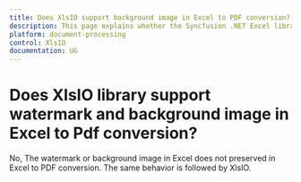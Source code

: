 ```yaml
---
title: Does XlsIO support background image in Excel to PDF conversion? | Syncfusion
description: This page explains whether the Syncfusion .NET Excel library (XlsIO) provides support for watermark and background image in Excel to Pdf conversion.
platform: document-processing
control: XlsIO
documentation: UG
---
```


# Does XlsIO library support watermark and background image in Excel to Pdf conversion?

No, The watermark or background image in Excel does not preserved in Excel to PDF conversion. The same behavior is followed by XlsIO.
